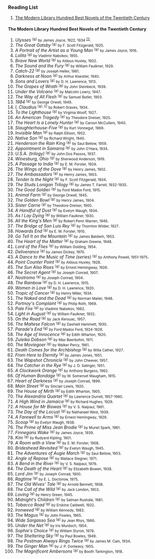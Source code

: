 <h3>Reading List</h3>

<ol>
  <li><a href="#m1">The Modern Library Hundred Best Novels of the Twentieth Century</a></li>
</ol>

<h4><a name="m1">The Modern Library Hundred Best Novels of the Twentieth Century</a></h4>
<ol>
  <li><cite>Ulysses</cite> <small><sup><a href="https://en.wikipedia.org/wiki/Ulysses_(novel)">[w]</a></sup></small> <small>by James Joyce, 1922, 1934 <sup><a href="https://archive.org/details/in.ernet.dli.2015.460204">[1]</a></sup></small>.</li>
  <li><cite>The Great Gatsby</cite> <small><sup><a href="https://en.wikipedia.org/wiki/The_Great_Gatsby">[w]</a></sup></small> <small>by F. Scott Fitzgerald, 1925</small>.</li>
    <li><cite>A Portrait of the Artist as a Young Man</cite> <small><sup><a href="https://en.wikipedia.org/wiki/A_Portrait_of_the_Artist_as_a_Young_Man">[w]</a></sup></small> <small>by James Joyce, 1916</small>.</li>
    <li><cite>Lolita</cite> <small><sup><a href="https://en.wikipedia.org/wiki/Lolita">[w]</a></sup></small> <small>by Vladimir Nabokov, 1955</small>.</li>
    <li><cite>Brave New World</cite> <small><sup><a href="https://en.wikipedia.org/wiki/Brave_New_World">[w]</a></sup></small> <small>by Aldous Huxley, 1932</small>.</li>
    <li><cite>The Sound and the Fury</cite> <small><sup><a href="https://en.wikipedia.org/wiki/The_Sound_and_the_Fury">[w]</a></sup></small> <small>by William Faulkner, 1929</small>.</li>
    <li><cite>Catch-22</cite> <small><sup><a href="https://en.wikipedia.org/wiki/Catch-22">[w]</a></sup></small> <small>by Joseph Heller, 1961</small>.</li>
    <li><cite>Darkness at Noon</cite> <small><sup><a href="https://en.wikipedia.org/wiki/Darkness_at_Noon">[w]</a></sup></small> <small>by Arthur Koestler, 1940</small>.</li>
    <li><cite>Sons and Lovers</cite> <small><sup><a href="https://en.wikipedia.org/wiki/Sons_and_Lovers">[w]</a></sup></small> <small>by D. H. Lawrence, 1913</small>.</li>
    <li><cite>The Grapes of Wrath</cite> <small><sup><a href="https://en.wikipedia.org/wiki/The_Grapes_of_Wrath">[w]</a></sup></small> <small>by John Steinbeck, 1939</small>.</li>
    <li><cite>Under the Volcano</cite> <small><sup><a href="https://en.wikipedia.org/wiki/Under_the_Volcano">[w]</a></sup></small> <small>by Malcolm Lowry, 1947</small>.</li>
    <li><cite>The Way of All Flesh</cite> <small><sup><a href="https://en.wikipedia.org/wiki/The_Way_of_All_Flesh">[w]</a></sup></small> <small>by Samuel Butler, 1903</small>.</li>
    <li><cite>1984</cite> <small><sup><a href="https://en.wikipedia.org/wiki/Nineteen_Eighty-Four">[w]</a></sup></small> <small>by George Orwell, 1949</small>.</li>
    <li><cite>I, Claudius</cite> <small><sup><a href="https://en.wikipedia.org/wiki/I,_Claudius">[w]</a>, <a href="https://www.goodreads.com/book/show/480699.I_Claudius">[r]</a></sup></small> <small>by Robert Graves, 1934</small>.</li>
    <li><cite>To the Lighthouse</cite> <small><sup><a href="https://en.wikipedia.org/wiki/To_the_Lighthouse">[w]</a></sup></small> <small>by Virginia Woolf, 1927</small>.</li>
    <li><cite>An American Tragedy</cite> <small><sup><a href="https://en.wikipedia.org/wiki/An_American_Tragedy">[w]</a></sup></small> <small>by Theodore Dreiser, 1925</small>.</li>
    <li><cite>The Heart Is a Lonely Hunter</cite> <small><sup><a href="https://en.wikipedia.org/wiki/The_Heart_Is_a_Lonely_Hunter">[w]</a></sup></small> <small>by Carson McCullers, 1940</small>.</li>
    <li><cite>Slaughterhouse-Five</cite> <small><sup><a href="https://en.wikipedia.org/wiki/Slaughterhouse-Five">[w]</a></sup></small> <small>by Kurt Vonnegut, 1969</small>.</li>
    <li><cite>Invisible Man</cite> <small><sup><a href="https://en.wikipedia.org/wiki/Invisible_Man">[w]</a></sup></small> <small>by Ralph Ellison, 1952</small>.</li>
    <li><cite>Native Son</cite> <small><sup><a href="https://en.wikipedia.org/wiki/Native_Son">[w]</a></sup></small> <small>by Richard Wright, 1940</small>.</li>
    <li><cite>Henderson the Rain King</cite> <small><sup><a href="https://en.wikipedia.org/wiki/Henderson_the_Rain_King">[w]</a></sup></small> <small>by Saul Bellow, 1959</small>.</li>
    <li><cite>Appointment in Samarra</cite> <small><sup><a href="https://en.wikipedia.org/wiki/Appointment_in_Samarra">[w]</a></sup></small> <small>by John O’Hara, 1934</small>.</li>
    <li><cite>U.S.A. (trilogy)</cite> <small><sup><a href="https://en.wikipedia.org/wiki/U.S.A._(trilogy)">[w]</a></sup></small> <small>by John Dos Passos, 1937</small>.</li>
    <li><cite>Winesburg, Ohio</cite> <small><sup><a href="https://en.wikipedia.org/wiki/Winesburg,_Ohio">[w]</a></sup></small> <small>by Sherwood Anderson, 1919</small>.</li>
    <li><cite>A Passage to India</cite> <small><sup><a href="https://en.wikipedia.org/wiki/A_Passage_to_India">[w]</a></sup></small> <small>by E. M. Forster, 1924</small>.</li>
    <li><cite>The Wings of the Dove</cite> <small><sup><a href="https://en.wikipedia.org/wiki/The_Wings_of_the_Dove">[w]</a></sup></small> <small>by Henry James, 1902</small>.</li>
    <li><cite>The Ambassadors</cite> <small><sup><a href="https://en.wikipedia.org/wiki/The_Ambassadors">[w]</a></sup></small> <small>by Henry James, 1903</small>.</li>
    <li><cite>Tender Is the Night</cite> <small><sup><a href="https://en.wikipedia.org/wiki/Tender_Is_the_Night">[w]</a></sup></small> <small>by F. Scott Fitzgerald, 1934</small>.</li>
    <li><cite>The Studs Lonigan Trilogy</cite> <small><sup><a href="https://en.wikipedia.org/wiki/Studs_Lonigan">[w]</a></sup></small> <small>by James T. Farrell, 1932-1935</small>.</li>
    <li><cite>The Good Soldier</cite> <small><sup><a href="https://en.wikipedia.org/wiki/The_Good_Soldier">[w]</a></sup></small> <small>by Ford Madox Ford, 1915</small>.</li>
    <li><cite>Animal Farm</cite> <small><sup><a href="https://en.wikipedia.org/wiki/Animal_Farm">[w]</a></sup></small> <small>by George Orwell, 1945</small>.</li>
    <li><cite>The Golden Bowl</cite> <small><sup><a href="https://en.wikipedia.org/wiki/The_Golden_Bowl">[w]</a></sup></small> <small>by Henry James, 1904</small>.</li>
    <li><cite>Sister Carrie</cite> <small><sup><a href="https://en.wikipedia.org/wiki/Sister_Carrie">[w]</a></sup></small> <small>by Theodore Dreiser, 1900</small>.</li>
    <li><cite>A Handful of Dust</cite> <small><sup><a href="https://en.wikipedia.org/wiki/A_Handful_of_Dust">[w]</a></sup></small> <small>by Evelyn Waugh, 1934</small>.</li>
    <li><cite>As I Lay Dying</cite> <small><sup><a href="https://en.wikipedia.org/wiki/As_I_Lay_Dying">[w]</a></sup></small> <small>by William Faulkner, 1930</small>.</li>
    <li><cite>All the King's Men</cite> <small><sup><a href="https://en.wikipedia.org/wiki/All_the_King%27s_Men">[w]</a></sup></small> <small>by Robert Penn Warren, 1946</small>.</li>
    <li><cite>The Bridge of San Luis Rey</cite> <small><sup><a href="https://en.wikipedia.org/wiki/The_Bridge_of_San_Luis_Rey">[w]</a></sup></small> <small>by Thornton Wilder, 1927</small>.</li>
    <li><cite>Howards End</cite> <small><sup><a href="https://en.wikipedia.org/wiki/Howards_End">[w]</a></sup></small> <small>by E. M. Forster, 1910</small>.</li>
    <li><cite>Go Tell It on the Mountain</cite> <small><sup><a href="https://en.wikipedia.org/wiki/Go_Tell_It_on_the_Mountain_(novel)">[w]</a></sup></small> <small>by James Baldwin, 1953</small>.</li>
    <li><cite>The Heart of the Matter</cite> <small><sup><a href="https://en.wikipedia.org/wiki/The_Heart_of_the_Matter">[w]</a></sup></small> <small>by Graham Greene, 1948</small>.</li>
    <li><cite>Lord of the Flies</cite> <small><sup><a href="https://en.wikipedia.org/wiki/Lord_of_the_Flies">[w]</a></sup></small> <small>by William Golding, 1954</small>.</li>
    <li><cite>Deliverance</cite> <small><sup><a href="https://en.wikipedia.org/wiki/Deliverance_(novel)">[w]</a></sup></small> <small>by James Dickey, 1970</small>.</li>
    <li><cite>A Dance to the Music of Time (series)</cite> <small><sup><a href="https://en.wikipedia.org/wiki/A_Dance_to_the_Music_of_Time">[w]</a></sup></small> <small>by Anthony Powell, 1951-1975</small>.</li>
    <li><cite>Point Counter Point</cite> <small><sup><a href="https://en.wikipedia.org/wiki/Point_Counter_Point">[w]</a></sup></small> <small>by Aldous Huxley, 1928</small>.</li>
    <li><cite>The Sun Also Rises</cite> <small><sup><a href="https://en.wikipedia.org/wiki/The_Sun_Also_Rises">[w]</a></sup></small> <small>by Ernest Hemingway, 1926</small>.</li>
    <li><cite>The Secret Agent</cite> <small><sup><a href="https://en.wikipedia.org/wiki/The_Secret_Agent">[w]</a></sup></small> <small>by Joseph Conrad, 1907</small>.</li>
    <li><cite>Nostromo</cite> <small><sup><a href="https://en.wikipedia.org/wiki/Nostromo">[w]</a></sup></small> <small>by Joseph Conrad, 1904</small>.</li>
    <li><cite>The Rainbow</cite> <small><sup><a href="https://en.wikipedia.org/wiki/The_Rainbow">[w]</a></sup></small> <small>by D. H. Lawrence, 1915</small>.</li>
    <li><cite>Women in Love</cite> <small><sup><a href="https://en.wikipedia.org/wiki/Women_in_Love">[w]</a></sup></small> <small>by D. H. Lawrence, 1920</small>.</li>
    <li><cite>Tropic of Cancer</cite> <small><sup><a href="https://en.wikipedia.org/wiki/Tropic_of_Cancer_(novel)">[w]</a></sup></small> <small>by Henry Miller, 1934</small>.</li>
    <li><cite>The Naked and the Dead</cite> <small><sup><a href="https://en.wikipedia.org/wiki/The_Naked_and_the_Dead">[w]</a></sup></small> <small>by Norman Mailer, 1948</small>.</li>
    <li><cite>Portnoy's Complaint</cite> <small><sup><a href="https://en.wikipedia.org/wiki/Portnoy%27s_Complaint">[w]</a></sup></small> <small>by Philip Roth, 1969</small>.</li>
    <li><cite>Pale Fire</cite> <small><sup><a href="https://en.wikipedia.org/wiki/Pale_Fire">[w]</a></sup></small> <small>by Vladimir Nabokov, 1962</small>.</li>
    <li><cite>Light in August</cite> <small><sup><a href="https://en.wikipedia.org/wiki/Light_in_August">[w]</a></sup></small> <small>by William Faulkner, 1932</small>.</li>
    <li><cite>On the Road</cite> <small><sup><a href="https://en.wikipedia.org/wiki/On_the_Road">[w]</a></sup></small> <small>by Jack Kerouac, 1957</small>.</li>
    <li><cite>The Maltese Falcon</cite> <small><sup><a href="https://en.wikipedia.org/wiki/The_Maltese_Falcon_(novel)">[w]</a></sup></small> <small>by Dashiell Hammett, 1930</small>.</li>
    <li><cite>Parade's End</cite> <small><sup><a href="https://en.wikipedia.org/wiki/Parade%27s_End">[w]</a></sup></small> <small>by Ford Madox Ford, 1924-1928</small>.</li>
    <li><cite>The Age of Innocence</cite> <small><sup><a href="https://en.wikipedia.org/wiki/The_Age_of_Innocence">[w]</a></sup></small> <small>by Edith Wharton, 1920</small>.</li>
    <li><cite>Zuleika Dobson</cite> <small><sup><a href="https://en.wikipedia.org/wiki/Zuleika_Dobson">[w]</a></sup></small> <small>by Max Beerbohm, 1911</small>.</li>
    <li><cite>The Moviegoer</cite> <small><sup><a href="https://en.wikipedia.org/wiki/The_Moviegoer">[w]</a></sup></small> <small>by Walker Percy, 1961</small>.</li>
    <li><cite>Death Comes for the Archbishop</cite> <small><sup><a href="https://en.wikipedia.org/wiki/Death_Comes_for_the_Archbishop">[w]</a></sup></small> <small>by Willa Cather, 1927</small>.</li>
    <li><cite>From Here to Eternity</cite> <small><sup><a href="https://en.wikipedia.org/wiki/From_Here_to_Eternity_(novel)">[w]</a></sup></small> <small>by James Jones, 1951</small>.</li>
    <li><cite>The Wapshot Chronicle</cite> <small><sup><a href="https://en.wikipedia.org/wiki/The_Wapshot_Chronicle">[w]</a></sup></small> <small>by John Cheever, 1957</small>.</li>
    <li><cite>The Catcher in the Rye</cite> <small><sup><a href="https://en.wikipedia.org/wiki/The_Catcher_in_the_Rye">[w]</a></sup></small> <small>by J. D. Salinger, 1951</small>.</li>
    <li><cite>A Clockwork Orange</cite> <small><sup><a href="https://en.wikipedia.org/wiki/A_Clockwork_Orange_(novel)">[w]</a></sup></small> <small>by Anthony Burgess, 1962</small>.</li>
    <li><cite>Of Human Bondage</cite> <small><sup><a href="https://en.wikipedia.org/wiki/Of_Human_Bondage">[w]</a></sup></small> <small>by W. Somerset Maugham, 1915</small>.</li>
    <li><cite>Heart of Darkness</cite> <small><sup><a href="https://en.wikipedia.org/wiki/Heart_of_Darkness">[w]</a></sup></small> <small>by Joseph Conrad, 1899</small>.</li>
    <li><cite>Main Street</cite> <small><sup><a href="https://en.wikipedia.org/wiki/Main_Street_(novel)">[w]</a></sup></small> <small>by Sinclair Lewis, 1920</small>.</li>
    <li><cite>The House of Mirth</cite> <small><sup><a href="https://en.wikipedia.org/wiki/The_House_of_Mirth">[w]</a></sup></small> <small>by Edith Wharton, 1905</small>.</li>
    <li><cite>The Alexandria Quartet</cite> <small><sup><a href="https://en.wikipedia.org/wiki/The_Alexandria_Quartet">[w]</a></sup></small> <small>by Lawrence Durrell, 1957-1960</small>.</li>
    <li><cite>A High Wind in Jamaica</cite> <small><sup><a href="https://en.wikipedia.org/wiki/A_High_Wind_in_Jamaica_(novel)">[w]</a></sup></small> <small>by Richard Hughes, 1929</small>.</li>
    <li><cite>A House for Mr Biswas</cite> <small><sup><a href="https://en.wikipedia.org/wiki/A_House_for_Mr_Biswas">[w]</a></sup></small> <small>by V. S. Naipaul, 1961</small>.</li>
    <li><cite>The Day of the Locust</cite> <small><sup><a href="https://en.wikipedia.org/wiki/The_Day_of_the_Locust">[w]</a></sup></small> <small>by Nathanael West, 1939</small>.</li>
    <li><cite>A Farewell to Arms</cite> <small><sup><a href="https://en.wikipedia.org/wiki/A_Farewell_to_Arms">[w]</a></sup></small> <small>by Ernest Hemingway, 1929</small>.</li>
    <li><cite>Scoop</cite> <small><sup><a href="https://en.wikipedia.org/wiki/Scoop_(novel)">[w]</a></sup></small> <small>by Evelyn Waugh, 1938</small>.</li>
    <li><cite>The Prime of Miss Jean Brodie</cite> <small><sup><a href="https://en.wikipedia.org/wiki/The_Prime_of_Miss_Jean_Brodie_(novel)">[w]</a></sup></small> <small>by Muriel Spark, 1961</small>.</li>
    <li><cite>Finnegans Wake</cite> <small><sup><a href="https://en.wikipedia.org/wiki/Finnegans_Wake">[w]</a></sup></small> <small>by James Joyce, 1939</small>.</li>
    <li><cite>Kim</cite> <small><sup><a href="https://en.wikipedia.org/wiki/Kim_(novel)">[w]</a></sup></small> <small>by Rudyard Kipling, 1901</small>.</li>
    <li><cite>A Room with a View</cite> <small><sup><a href="https://en.wikipedia.org/wiki/A_Room_with_a_View">[w]</a></sup></small> <small>by E. M. Forster, 1908</small>.</li>
    <li><cite>Brideshead Revisited</cite> <small><sup><a href="https://en.wikipedia.org/wiki/Brideshead_Revisited">[w]</a></sup></small> <small>by Evelyn Waugh, 1945</small>.</li>
    <li><cite>The Adventures of Augie March</cite> <small><sup><a href="https://en.wikipedia.org/wiki/The_Adventures_of_Augie_March">[w]</a></sup></small> <small>by Saul Bellow, 1953</small>.</li>
    <li><cite>Angle of Repose</cite> <small><sup><a href="https://en.wikipedia.org/wiki/Angle_of_Repose">[w]</a></sup></small> <small>by Wallace Stegner, 1971</small>.</li>
    <li><cite>A Bend in the River</cite> <small><sup><a href="https://en.wikipedia.org/wiki/A_Bend_in_the_River">[w]</a></sup></small> <small>by V. S. Naipaul, 1979</small>.</li>
    <li><cite>The Death of the Heart</cite> <small><sup><a href="https://en.wikipedia.org/wiki/The_Death_of_the_Heart">[w]</a></sup></small> <small>by Elizabeth Bowen, 1938</small>.</li>
    <li><cite>Lord Jim</cite> <small><sup><a href="https://en.wikipedia.org/wiki/Lord_Jim">[w]</a></sup></small> <small>by Joseph Conrad, 1900</small>.</li>
    <li><cite>Ragtime</cite> <small><sup><a href="https://en.wikipedia.org/wiki/Ragtime_(novel)">[w]</a></sup></small> <small>by E. L. Doctorow, 1975</small>.</li>
    <li><cite>The Old Wives' Tale</cite> <small><sup><a href="https://en.wikipedia.org/wiki/The_Old_Wives%27_Tale">[w]</a></sup></small> <small>by Arnold Bennett, 1908</small>.</li>
    <li><cite>The Call of the Wild</cite> <small><sup><a href="https://en.wikipedia.org/wiki/The_Call_of_the_Wild">[w]</a></sup></small> <small>by Jack London, 1903</small>.</li>
    <li><cite>Loving</cite> <small><sup><a href="https://en.wikipedia.org/wiki/Loving_(novel)">[w]</a></sup></small> <small>by Henry Green, 1945</small>.</li>
    <li><cite>Midnight's Children</cite> <small><sup><a href="https://en.wikipedia.org/wiki/Midnight%27s_Children">[w]</a></sup></small> <small>by Salman Rushdie, 1981</small>.</li>
    <li><cite>Tobacco Road</cite> <small><sup><a href="https://en.wikipedia.org/wiki/Tobacco_Road_(novel)">[w]</a></sup></small> <small>by Erskine Caldwell, 1932</small>.</li>
    <li><cite>Ironweed</cite> <small><sup><a href="https://en.wikipedia.org/wiki/Ironweed_(novel)">[w]</a></sup></small> <small>by William Kennedy, 1983</small>.</li>
    <li><cite>The Magus</cite> <small><sup><a href="https://en.wikipedia.org/wiki/The_Magus_(novel)">[w]</a></sup></small> <small>by John Fowles, 1965</small>.</li>
    <li><cite>Wide Sargasso Sea</cite> <small><sup><a href="https://en.wikipedia.org/wiki/Wide_Sargasso_Sea">[w]</a></sup></small> <small>by Jean Rhys, 1966</small>.</li>
    <li><cite>Under the Net</cite> <small><sup><a href="https://en.wikipedia.org/wiki/Under_the_Net">[w]</a></sup></small> <small>by Iris Murdoch, 1954</small>.</li>
    <li><cite>Sophie's Choice</cite> <small><sup><a href="https://en.wikipedia.org/wiki/Sophie%27s_Choice_(novel)">[w]</a></sup></small> <small>by William Styron, 1979</small>.</li>
    <li><cite>The Sheltering Sky</cite> <small><sup><a href="https://en.wikipedia.org/wiki/The_Sheltering_Sky">[w]</a></sup></small> <small>by Paul Bowles, 1949</small>.</li>
    <li><cite>The Postman Always Rings Twice</cite> <small><sup><a href="https://en.wikipedia.org/wiki/The_Postman_Always_Rings_Twice_(novel)">[w]</a></sup></small> <small>by James M. Cain, 1934</small>.</li>
    <li><cite>The Ginger Man</cite> <small><sup><a href="https://en.wikipedia.org/wiki/The_Ginger_Man">[w]</a></sup></small> <small>by J. P. Donleavy, 1955</small>.</li>
    <li><cite>The Magnificent Ambersons</cite> <small><sup><a href="https://en.wikipedia.org/wiki/The_Magnificent_Ambersons">[w]</a></sup></small> <small>by Booth Tarkington, 1918</small>.</li>
</ol>
